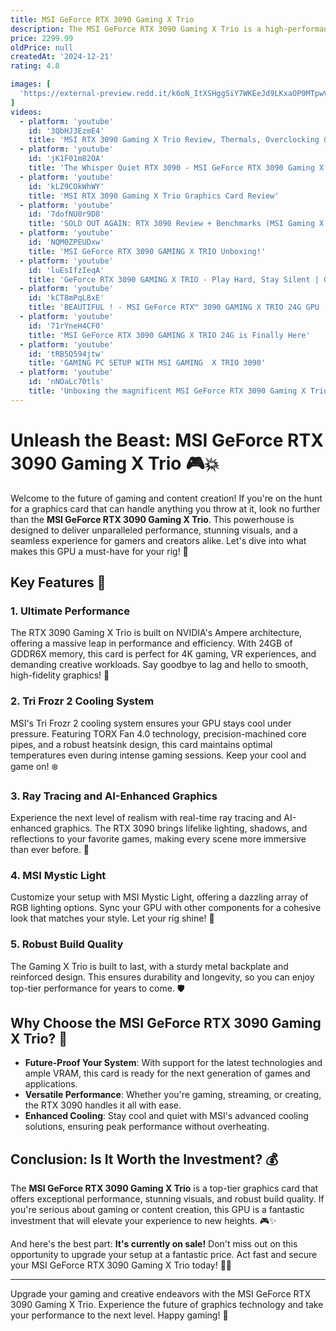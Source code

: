 ```yaml
---
title: MSI GeForce RTX 3090 Gaming X Trio
description: The MSI GeForce RTX 3090 Gaming X Trio is a high-performance graphics card designed for gaming enthusiasts and professionals who require powerful graphics processing capabilities. It features NVIDIA's Ampere architecture, offering 24GB of GDDR6X memory, which provides exceptional performance for 4K gaming and demanding creative tasks. The card is equipped with MSI's TRI FROZR 2 cooling system, which includes three TORX 4.0 fans, precision-machined core pipes, and a robust heatsink to ensure efficient heat dissipation and maintain optimal performance under load. The Gaming X Trio also boasts RGB lighting, customizable via MSI's Mystic Light software, and a sturdy backplate for added durability. With its impressive specifications and advanced cooling technology, the RTX 3090 Gaming X Trio is well-suited for users seeking top-tier graphics performance.
price: 2299.99
oldPrice: null
createdAt: '2024-12-21'
rating: 4.8

images: [
  'https://external-preview.redd.it/k6oN_ItXSHggSiY7WKEeJd9LKxaOP0MTpwVyYmVIi4c.jpg?auto=webp&s=fd85a44f0bb70ca106e548cafb647ee4655f6a4f', 'https://thumb.pccomponentes.com/w-530-530/articles/31/317840/14728-msi-geforce-rtx-3090-gaming-x-trio-24gb-gddr6x-51a2db95-9eef-4ccc-a61e-0568a47cc5c8.jpg', 'https://pisces.bbystatic.com/image2/BestBuy_US/images/products/6468/6468863cv15d.jpg', 'https://i.ebayimg.com/images/g/jBgAAOSwDH1lU4e3/s-l1200.jpg', 'https://versus-dot-com.imgix.net/imgixback.jpeg?mark64=aHR0cHM6Ly9hc3NldHMuaW1naXgubmV0L350ZXh0P3R4dDY0PVRWTkpJRWRsUm05eVkyVWdVbFJZSURNd09UQWdSMkZ0YVc1bklGZ2dWSEpwYnlCMmN5Qk5VMGtnUjJWR2IzSmpaU0JTVkZnZ016QTVNQ0JXWlc1MGRYTWdNMWdnVDBNPSZ0eHQtY29sb3I9ZmZmZmZmZmYmdHh0LWZvbnQ9SGVsdmV0aWNhLGJvbGQmdHh0LXNpemU9NDAmdz02MDA=&mark-align=middle,left&mark-pad=30', 'https://nissei.com/media/catalog/product/cache/24e3af3791642c18c52611620aeb2e21/m/s/msi_rtx3090_ventus_3x_24g_-_2.jpg', 'https://images.anandtech.com/doci/20036/MSI_Slim_Card.jpg', 'https://e-catalog.com/jpg_zoom1/2291872.jpg', 'https://storage-asset.msi.com/global/picture/image/feature/vga/NVIDIA/VGA-2020/image/msi-color1.png', 'https://www.profesionalreview.com/wp-content/uploads/2020/10/MSI-RTX-3090-Gaming-X-Trio-24G-Review39.jpg', 'https://tpucdn.com/review/msi-geforce-rtx-3090-gaming-x-trio/images/gpuz-overclocking.gif', 'https://sun9-80.userapi.com/s/v1/ig2/VJPwVrLPh8iBWvmny5TAQP_rzd-1AGZZWo89apnhMSSDWOYMLKYmlP_yEPuMy4Sf3ngZ_LLfo7XQ_O47KT0H4Xtp.jpg?quality=96&as=32x21,48x32,72x48,108x72,160x107,240x160,360x240,480x320,540x360,640x427,720x480,1080x720,1280x853,1440x960,1800x1200&from=bu&u=cfFCYhphPJJOOWz0WvOkmOGJ7AVwhpBM9BFA7n3RwLM&cs=807x538', 'https://storage-asset.msi.com/global/picture/image/feature/vga/NVIDIA/VGA-2020/image/let-1.png', 'https://www.noticias3d.com/articulos/202012/msi-geforce-rtx-3090-gaming-x-trio-24g/imagenes/msi-geforce-rtx-3090-gaming-x-trio-24g-gpuz1-G.jpg', 'https://www.kitguru.net/wp-content/uploads/2020/10/fc1-2.png', 'https://www.laptop.lk/wp-content/uploads/2022/09/Msi-Geforce-RTX-3090-front-300x300.jpg', 'https://acf.geeknetic.es/imgw/imagenes/Tutoriales/2020/1889-MSI-GeForce-RTX-3090-Gaming-X-Trio-24G/1889-MSI-GeForce-RTX-3090-Gaming-X-Trio-24G-11.jpg?f=webp', 'https://www.guru3d.com/data/publish/220/630b822d312adc605bb5178f513ca3709a1700/img_1735.jpg', 'https://res.cloudinary.com/jawa/image/upload/f_auto,ar_1:1,c_fill,w_3840,q_auto/production/listings/zlt2cjgcpf3nhqzuiosg', 'https://b2bmap.com/product-image/thumbnails/msi-geforce-rtx-3090-gaming-x-trio-24g-graphics-card-1632771594.jpg', 'https://www.mycomputeraruba.co/image/catalog/824142306451.jpg', 'https://storage-asset.msi.com/global/picture/image/feature/vga/NVIDIA/VGA-2020/image/let-6.png', 'https://thumb.pccomponentes.com/w-530-530/articles/31/317840/14728-msi-geforce-rtx-3090-gaming-x-trio-24gb-gddr6x-51a2db95-9eef-4ccc-a61e-0568a47cc5c8.jpg', 'https://www.techpowerup.com/review/msi-geforce-rtx-3090-gaming-x-trio/images/card4.jpg', 'https://gpuconnect.com/cdn/shop/products/msi-rtx-3060-3070-3080-3090-ti-gaming-x-trio-replacement-gpu-cooler-fan-set-582845.jpg?v=1726672644&width=533', 'https://uae.microless.com/cdn/category_files/59dfbb6f29fae0e01a1b6d493c934f4f.jpg', 'https://platincdn.com/466/pictures/NZZMQWOEOK427202312522_msi-geforce-rtx-4090-gaming-x-trio-24g.png', 'https://media.pangoly.com/img/6/1/0/5/6105497f-1333-4b9f-8ff6-3fb216fe542d.jpg', 'https://i0.wp.com/www.overclockers.com/wp-content/uploads/2023/03/card6-alt2.jpg?ssl=1', 'https://acf.geeknetic.es/imgw/imagenes/Tutoriales/2020/1889-MSI-GeForce-RTX-3090-Gaming-X-Trio-24G/1889-MSI-GeForce-RTX-3090-Gaming-X-Trio-24G-10.jpg?f=webp', 'https://m.media-amazon.com/images/S/aplus-media-library-service-media/0ffd7489-a450-4717-b82f-26d9d5cfef7f.__CR0,0,1464,600_PT0_SX1464_V1___.jpg', 'https://storage-asset.msi.com/global/picture/image/feature/vga/NVIDIA/VGA-2020/image/vga-body-color.png', 'https://images.idgesg.net/images/article/2020/09/dsc01022-100857542-orig.jpg?quality=50&strip=all', 'https://assetsio.gnwcdn.com/nvidia-rtx-3090-review-small.jpg?width=1200&height=1200&fit=bounds&quality=70&format=jpg&auto=webp', 'https://cdn-afkgp.nitrocdn.com/GgcvDclOgOFrMPDAxuwUmHHZlgKuQsxq/assets/images/optimized/rev-5a06356/www.pcguide.com/wp-content/uploads/2024/04/DSC09953-371x.jpg', 'https://5.imimg.com/data5/SELLER/Default/2021/11/SA/RF/OJ/40553912/s-l1600-13-jpg-500x500.jpg', 'https://www.profesionalreview.com/wp-content/uploads/2020/10/MSI-RTX-3090-Gaming-X-Trio-24G-Review59.png', 'https://i.ytimg.com/vi/qIkI4zRghCM/hq720.jpg?sqp=-oaymwEhCK4FEIIDSFryq4qpAxMIARUAAAAAGAElAADIQj0AgKJD&rs=AOn4CLDIrtzZ3ynNmULE9bfKkAzrBH2efg', 'https://www.ebolteurope.com/wp-content/uploads/2023/10/u36126.jpg', 'https://www.scan.co.uk/images/infopages/geforce_rtx/30-series/3090TI/MSI/Gaming_X_trio/topimg.png', 'https://i.ebayimg.com/images/g/jBgAAOSwDH1lU4e3/s-l400.jpg', 'https://www.guru3d.com/data/publish/220/5fc310701896462886af8368a5bf3d2f3ce165/64199_untitled-3.png', 'https://5.imimg.com/data5/SELLER/Default/2024/11/463746872/ZY/YM/MM/235518917/geforce-rtx-3090-gaming-x-trio-24g-500x500.jpeg', 'https://www.thepcwholesale.com/wp-content/uploads/2021/12/85991484_3924863024.jpg', 'https://lanoc.org/images/reviews/2021/msi_rtx_3060_gaming_x_trio/title.jpg', 'https://p1-ofp.static.pub/medias/7A549DD1-C97F-4687-8180-745D77937D3C_800x600_1682834704858.jpg', 'https://preview.redd.it/tlzylx74elp71.jpg?width=2016&format=pjpg&auto=webp&s=46a96add706fcc0166381fb062243882e94d80f1', 'https://i.extremetech.com/imagery/content-types/05idlZIk20zNryLgJZdoezh/images-2.jpg', 'https://img.evetech.co.za/repository/webp/msi-geforce-rtx-4090-gaming-x-slim-24g-graphics-card-800px-v02.webp', 'https://acf.geeknetic.es/imgw/imagenes/Tutoriales/2020/1889-MSI-GeForce-RTX-3090-Gaming-X-Trio-24G/1889-MSI-GeForce-RTX-3090-Gaming-X-Trio-24G-6.jpg?f=webp', 'https://assets.hardwarezone.com/img/2022/10/msi-3090-ti-3.jpg', 'https://preview.redd.it/mv35qbp437u91.jpg?width=1080&crop=smart&auto=webp&s=a933b3503850bad17d5b1cf9cf9e623319aa6baa', 'https://res.cloudinary.com/jawa/image/upload/f_auto,ar_5:4,c_fill,w_3840,q_auto/production/listings/lkdbtumx3bwsj10qhcgg', 'https://www.profesionalreview.com/wp-content/uploads/2020/10/MSI-RTX-3090-Gaming-X-Trio-24G-Review72.png', 'https://hexus.net/media/uploaded/2020/10/345fc061-ced6-44b9-a637-534cec176005.png', 'https://thinkcomputers.org/nitropack_static/RfMRnoHRRcpmVczbBXVjzhfUDtuOcLov/assets/images/optimized/rev-dc5cfad/thinkcomputers.org/wp-content/uploads/2020/09/msi-rtx3080-gamingx-trio-42.jpg', 'https://www.techpowerup.com/review/msi-geforce-rtx-3090-gaming-x-trio/images/voltage-area-memory.jpg', 'https://acf.geeknetic.es/imgw/imagenes/Tutoriales/2020/1889-MSI-GeForce-RTX-3090-Gaming-X-Trio-24G/1889-MSI-GeForce-RTX-3090-Gaming-X-Trio-24G-23.jpg?f=webp', 'https://www.mycomputeraruba.co/image/catalog/824142306451.9.jpg', 'https://www.adorama.com/images/Large/MSIG4816GXTW.jpg', 'https://acf.geeknetic.es/imgw/imagenes/Tutoriales/2020/1889-MSI-GeForce-RTX-3090-Gaming-X-Trio-24G/Pruebas/1889-MSI-GeForce-RTX-3090-Gaming-X-Trio-24G-pruebas-1080-7.jpg?f=webp', 'https://www.profesionalreview.com/wp-content/uploads/2020/10/MSI-RTX-3090-Gaming-X-Trio-24G-Caracteristicas.png', 'https://images.hothardware.com/contentimages/article/3308/content/small_msi-gaming-trio-rtx-4060-ti-angle-1.jpg', 'https://cdn.mwave.com.au/images/400/msi_geforce_rtx_4080_super_gaming_x_trio_16g_video_card_ac71863_95542.jpg', 'https://thumbs.dreamstime.com/b/msi-geforce-rtx-ti-gaming-trio-graphics-card-dark-background-ukraine-kharkiv-november-hardware-components-build-pc-mining-265540063.jpg', 'https://storage-asset.msi.com/global/picture/image/feature/vga/NVIDIA/VGA-2020/image/let-1.png', 'https://c1.neweggimages.com/productimage/nb640/14-137-766-01.jpg', 'https://store.alnabaa.com/cdn/shop/files/81PqX-oE7cL._AC_SL1500_800x.jpg?v=1714903439', 'https://m.media-amazon.com/images/I/51zu1HKhEhL._SY350_PKmb-play-button-overlay_.jpg', 'https://pckumar.in/wp-content/uploads/2024/07/MSI-GeForce-RTX-4060-Ti-GAMING-X-TRIO-8G-1.jpg', 'https://www.profesionalreview.com/wp-content/uploads/2020/10/MSI-RTX-3090-Gaming-X-Trio-24G-Review17.jpg', 'https://lookaside.fbsbx.com/lookaside/crawler/media/?media_id=1602251843300008', 'https://cdn.thefpsreview.com/wp-content/uploads/2019/10/powertest.png', 'https://www.computervillage.com.bd/image/cache/catalog/uploads/products/photos/item_MSI-GeForce-RTX-3090-Gaming-X-Trio-24GB-Graphics-Card-Price-__1640415285-550x350h.jpeg', 'https://cdn.mos.cms.futurecdn.net/FHkMcR9V3ay4ktHr5zXJ3h-1200-80.jpg', 'https://m.media-amazon.com/images/S/aplus-media/vc/5f8d822a-2edc-4529-b2f4-560798f20f25.__CR96,0,1528,3056_PT0_SX150_V1___.png', 'https://i.ytimg.com/vi/s8WvaF3cuBA/maxresdefault.jpg', 'https://cdn.mos.cms.futurecdn.net/oBkLdEWadWWsR6AdTuMsr9-1200-80.jpg', 'https://assets.hardwarezone.com/img/2020/09/MSI_RTX3090_02.jpg', 'https://www.tiktok.com/api/img/?itemId=7423067964380892447&location=0&aid=1988'
]
videos: 
  - platform: 'youtube'
    id: '3QbHJ3EzmE4'
    title: 'MSI RTX 3090 Gaming X Trio Review, Thermals, Overclocking &amp; Gaming Benchmarks'
  - platform: 'youtube'
    id: 'jK1F01m82OA'
    title: 'The Whisper Quiet RTX 3090 - MSI GeForce RTX 3090 Gaming X Trio review'
  - platform: 'youtube'
    id: 'kLZ9COkWhWY'
    title: 'MSI RTX 3090 Gaming X Trio Graphics Card Review'
  - platform: 'youtube'
    id: '7dofNU0r9D8'
    title: 'SOLD OUT AGAIN: RTX 3090 Review + Benchmarks (MSI Gaming X Trio)'
  - platform: 'youtube'
    id: 'NQM0ZPEUDxw'
    title: 'MSI GeForce RTX 3090 GAMING X TRIO Unboxing!'
  - platform: 'youtube'
    id: 'luEsIfzIeqA'
    title: 'GeForce RTX 3090 GAMING X TRIO - Play Hard, Stay Silent | Graphics Card | MSI'
  - platform: 'youtube'
    id: 'kCT8mPqL8xE'
    title: 'BEAUTIFUL ! - MSI GeForce RTX™ 3090 GAMING X TRIO 24G GPU  - UNBOXING!'
  - platform: 'youtube'
    id: '71rYneH4CF0'
    title: 'MSI GeForce RTX 3090 GAMING X TRIO 24G is Finally Here'
  - platform: 'youtube'
    id: 'tRB5Q594jtw'
    title: 'GAMING PC SETUP WITH MSI GAMING  X TRIO 3090'
  - platform: 'youtube'
    id: 'nNOaLc70tls'
    title: 'Unboxing the magnificent MSI GeForce RTX 3090 Gaming X Trio 24GB'
---
```


# Unleash the Beast: MSI GeForce RTX 3090 Gaming X Trio 🎮💥

Welcome to the future of gaming and content creation! If you're on the hunt for a graphics card that can handle anything you throw at it, look no further than the **MSI GeForce RTX 3090 Gaming X Trio**. This powerhouse is designed to deliver unparalleled performance, stunning visuals, and a seamless experience for gamers and creators alike. Let's dive into what makes this GPU a must-have for your rig! 🚀

## Key Features 🌟

### 1. **Ultimate Performance**
The RTX 3090 Gaming X Trio is built on NVIDIA's Ampere architecture, offering a massive leap in performance and efficiency. With 24GB of GDDR6X memory, this card is perfect for 4K gaming, VR experiences, and demanding creative workloads. Say goodbye to lag and hello to smooth, high-fidelity graphics! 🎨

### 2. **Tri Frozr 2 Cooling System**
MSI's Tri Frozr 2 cooling system ensures your GPU stays cool under pressure. Featuring TORX Fan 4.0 technology, precision-machined core pipes, and a robust heatsink design, this card maintains optimal temperatures even during intense gaming sessions. Keep your cool and game on! ❄️

### 3. **Ray Tracing and AI-Enhanced Graphics**
Experience the next level of realism with real-time ray tracing and AI-enhanced graphics. The RTX 3090 brings lifelike lighting, shadows, and reflections to your favorite games, making every scene more immersive than ever before. 🌈

### 4. **MSI Mystic Light**
Customize your setup with MSI Mystic Light, offering a dazzling array of RGB lighting options. Sync your GPU with other components for a cohesive look that matches your style. Let your rig shine! 🌟

### 5. **Robust Build Quality**
The Gaming X Trio is built to last, with a sturdy metal backplate and reinforced design. This ensures durability and longevity, so you can enjoy top-tier performance for years to come. 🛡️

## Why Choose the MSI GeForce RTX 3090 Gaming X Trio? 🤔

- **Future-Proof Your System**: With support for the latest technologies and ample VRAM, this card is ready for the next generation of games and applications.
- **Versatile Performance**: Whether you're gaming, streaming, or creating, the RTX 3090 handles it all with ease.
- **Enhanced Cooling**: Stay cool and quiet with MSI's advanced cooling solutions, ensuring peak performance without overheating.

## Conclusion: Is It Worth the Investment? 💰

The **MSI GeForce RTX 3090 Gaming X Trio** is a top-tier graphics card that offers exceptional performance, stunning visuals, and robust build quality. If you're serious about gaming or content creation, this GPU is a fantastic investment that will elevate your experience to new heights. 🎮✨

And here's the best part: **It's currently on sale!** Don't miss out on this opportunity to upgrade your setup at a fantastic price. Act fast and secure your MSI GeForce RTX 3090 Gaming X Trio today! 🛒🔥

---

Upgrade your gaming and creative endeavors with the MSI GeForce RTX 3090 Gaming X Trio. Experience the future of graphics technology and take your performance to the next level. Happy gaming! 🎉
